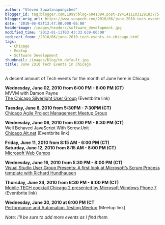 ```yaml
---
author: "Steven Suwatanapongched"
blogger_id: tag:blogger.com,1999:blog-6841384.post-1941411103129183775
blogger_orig_url: https://www.sunpech.com/2010/06/june-2010-tech-events-in-chicago.html
date: '2010-06-02T13:47:00.000-05:00'
headerimage: /images/headers/software_development.jpg
modified_time: '2012-01-11T03:43:33.639-06:00'
redirect_from: /2010/06/june-2010-tech-events-in-chicago.html
tags:
  - Chicago
  - Meetup
  - Software Development
thumbnail: /images/blog/tn_default.jpg
title: June 2010 Tech Events in Chicago
---
```



A decent amount of Tech events for the month of June here in Chicago:

**Wednesday, June 02, 2010 from 6:00 PM - 8:00 PM (CT)**\
MVVM with Damon Payne\
[The Chicago Silverlight User Group](https://chicagosilverlight.eventbrite.com/) (Eventbrite link)

**Tuesday, June 8, 2010 from 5:30PM - 7:30PM (CT)**\
[Chicago Agile Project Management Meetup Group](https://www.meetup.com/Chicago-APM)

**Wednesday, June 09, 2010 from 6:00 PM - 8:30 PM (CT)**\
Well Behaved JavaScript With Screw.Unit\
[Chicago Alt.net](https://altnetchicago-groupsite.eventbrite.com/) (Eventbrite link)

**Friday, June 11, 2010 from 8:15 AM - 6:00 PM (CT)**\
**Saturday, June 12, 2010 from 8:15 AM - 8:00 PM (CT)**\
[Microsoft Web Camps](https://www.msregistration.com/content/eventselection.asp?eventid=22557&amp;CcpSubsiteID=181&amp;vdid=432)

**Wednesday, June 16, 2010 from 5:30 PM - 8:00 PM (CT)**\
[Visual Studio User Group Presents: A first look at Microsoft’s Scrum Process template with Richard Hundhausen](https://msevents.microsoft.com/CUI/EventDetail.aspx?EventID=1032454984&amp;Culture=en-US)

**Thursday, June 24, 2010 from 6:30 PM - 9:00 PM (CT)**\
[Mobile TECH cocktail Chicago 2 presented by Microsoft Windows Phone 7](https://mobiletechcocktailchicago2.eventbrite.com/) (Eventbrite link)

**Wednesday, June 30, 2010 at 6:00 PM (CT**\
[Performance and Automation Testing Meetup](https://www.meetup.com/QAtools/) (Meetup link)

*Note: I'll be sure to add more events as I find them.*
